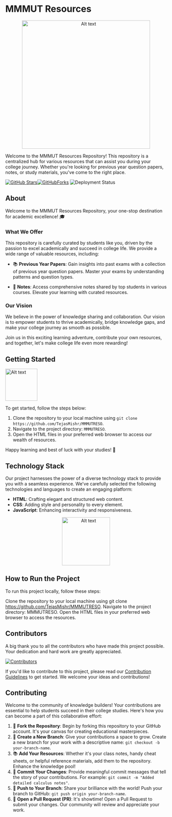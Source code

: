 # MMMUT Resources
<div align="center">
  <img src="https://i0.wp.com/norklan.app/wp-content/uploads/2022/09/102926-support.gif?fit=640%2C640&ssl=1" alt="Alt text" height="400px" width="400" >
</div>

Welcome to the MMMUT Resources Repository! This repository is a centralized hub for various resources that can assist you during your college journey. Whether you're looking for previous year question papers, notes, or study materials, you've come to the right place.

[![GitHub Stars](https://img.shields.io/github/stars/TejasMishr/MMMUTRESO?style=social)](https://github.com/TejasMishr/MMMUTRESO/stargazers)[![GitHubForks](https://img.shields.io/github/forks/TejasMishr/MMMUTRESO?style=social)](https://github.com/TejasMishr/MMMUTRESO/network/members) ![Deployment Status](https://img.shields.io/badge/Deployment-Pending-yellow)


## About 

Welcome to the MMMUT Resources Repository, your one-stop destination for academic excellence! 🎓

### What We Offer

This repository is carefully curated by students like you, driven by the passion to excel academically and succeed in college life. We provide a wide range of valuable resources, including:

- 📚 **Previous Year Papers**: Gain insights into past exams with a collection of previous year question papers. Master your exams by understanding patterns and question types.

- 📖 **Notes**: Access comprehensive notes shared by top students in various courses. Elevate your learning with curated resources.


### Our Vision

We believe in the power of knowledge sharing and collaboration. Our vision is to empower students to thrive academically, bridge knowledge gaps, and make your college journey as smooth as possible.

Join us in this exciting learning adventure, contribute your own resources, and together, let's make college life even more rewarding!


  ## Getting Started 
  <div align="left">
  <img src="https://cdn.dribbble.com/users/750408/screenshots/3543947/media/30f32ab9f5f3d9f096a7e407252b65cc.gif" alt="Alt text" height="100px">
  </div>







To get started, follow the steps below:

1. Clone the repository to your local machine using `git clone https://github.com/TejasMishr/MMMUTRESO`.
2. Navigate to the project directory: `MMMUTRESO`.
3. Open the HTML files in your preferred web browser to access our wealth of resources.

Happy learning and best of luck with your studies! 🌟

 ## Technology Stack



Our project harnesses the power of a diverse technology stack to provide you with a seamless experience. We've carefully selected the following technologies and languages to create an engaging platform:

- **HTML**: Crafting elegant and structured web content.
- **CSS**: Adding style and personality to every element.
- **JavaScript**: Enhancing interactivity and responsiveness.
  
 <div align="center">
   <img src="https://wallpapercave.com/dwp1x/wp7833918.jpg" alt="Alt text" height="150px">
  </div>

## How to Run the Project

To run this project locally, follow these steps:

Clone the repository to your local machine using git clone https://github.com/TejasMishr/MMMUTRESO.
Navigate to the project directory: MMMUTRESO.
Open the HTML files in your preferred web browser to access the resources.



## Contributors

A big thank you to all the contributors who have made this project possible. Your dedication and hard work are greatly appreciated.


[![Contributors](https://contrib.rocks/image?repo=TejasMishr/MMMUTRESO)](https://github.com/TejasMishr/MMMUTRESO/graphs/contributors)


If you'd like to contribute to this project, please read our [Contribution Guidelines](CONTRIBUTING.md) to get started. We welcome your ideas and contributions!

## Contributing

Welcome to the community of knowledge builders! Your contributions are essential to help students succeed in their college studies. Here's how you can become a part of this collaborative effort:

1. 🍴 **Fork the Repository**: Begin by forking this repository to your GitHub account. It's your canvas for creating educational masterpieces.
2. 🌱 **Create a New Branch**: Give your contributions a space to grow. Create a new branch for your work with a descriptive name: `git checkout -b your-branch-name`.
3. 📚 **Add Your Resources**: Whether it's your class notes, handy cheat sheets, or helpful reference materials, add them to the repository. Enhance the knowledge pool!
4. 📝 **Commit Your Changes**: Provide meaningful commit messages that tell the story of your contributions. For example: `git commit -m "Added detailed calculus notes"`.
5. 🚀 **Push to Your Branch**: Share your brilliance with the world! Push your branch to GitHub: `git push origin your-branch-name`.
6. 🔀 **Open a Pull Request (PR)**: It's showtime! Open a Pull Request to submit your changes. Our community will review and appreciate your work.




 
